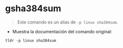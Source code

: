 # gsha384sum

> Este comando es un alias de `-p linux sha384sum`.

- Muestra la documentación del comando original:

`tldr -p linux sha384sum`
